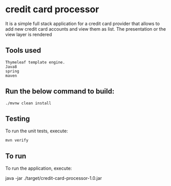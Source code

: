 # credit card processor
It is a simple full stack application for a credit card provider that allows to add new credit card accounts and view them as list. The presentation or the view layer is rendered


## Tools used
```
Thymeleaf template engine.
Java8
spring
maven

```

## Run the below command to build:

```
./mvnw clean install

```

## Testing
To run the unit tests, execute:

```
mvn verify

```

## To run
To run the application, execute:

java -jar ./target/credit-card-processor-1.0.jar
